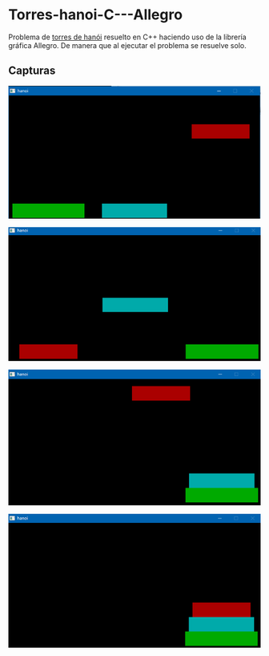 # Torres-hanoi-C---Allegro

Problema de [torres de hanói](https://es.wikipedia.org/wiki/Torres_de_Han%C3%B3i) resuelto en C++ haciendo uso de la librería gráfica Allegro. De manera que al ejecutar el problema se resuelve solo. 

## Capturas

![imagen01](https://github.com/josevc93/Torres-hanoi-C---Allegro/blob/master/img/hanoi01.PNG)

![imagen02](https://github.com/josevc93/Torres-hanoi-C---Allegro/blob/master/img/hanoi02.PNG)

![imagen03](https://github.com/josevc93/Torres-hanoi-C---Allegro/blob/master/img/hanoi03.PNG)

![imagen04](https://github.com/josevc93/Torres-hanoi-C---Allegro/blob/master/img/hanoi04.PNG)
